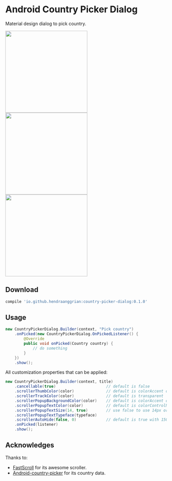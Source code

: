 Android Country Picker Dialog
=============================

Material design dialog to pick country.

<img width="256" src="https://raw.githubusercontent.com/hendraanggrian/country-picker-dialog/master/screenshot/simple.png">
<img width="256" src="https://raw.githubusercontent.com/hendraanggrian/country-picker-dialog/master/screenshot/showingcountrycode.png">
<img width="256" src="https://raw.githubusercontent.com/hendraanggrian/country-picker-dialog/master/screenshot/customizedscroller.png">

Download
--------

```gradle
compile 'io.github.hendraanggrian:country-picker-dialog:0.1.0'
```


Usage
-----



```java
new CountryPickerDialog.Builder(context, "Pick country")
    .onPicked(new CountryPickerDialog.OnPickedListener() {
        @Override
        public void onPicked(Country country) {
            // do something
        }
    })
    .show();
```

All customization properties that can be applied:

```java
new CountryPickerDialog.Builder(context, title)
    .cancellable(true)                      // default is false
    .scrollerThumbColor(color)              // default is colorAccent of your theme
    .scrollerTrackColor(color)              // default is transparent 
    .scrollerPopupBackgroundColor(color)    // default is colorAccent of your theme
    .scrollerPopupTextColor(color)          // default is colorControlNormal of your theme 
    .scrollerPopupTextSize(14, true)        // use false to use 14px or true to use 14dp
    .scrollerPopupTextTypeface(typeface)
    .scrollerAutoHide(false, 0)             // default is true with 1500ms delay
    .onPicked(listener)
    .show();
```


Acknowledges
------------

Thanks to:

 * [FastScroll](https://github.com/FutureMind/recycler-fast-scroll) for its awesome scroller.
 * [Android-country-picker](https://github.com/heetch/Android-country-picker) for its country data.
